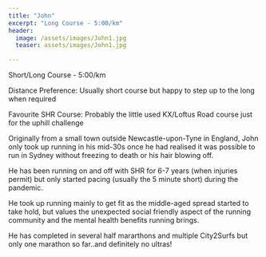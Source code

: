 ```yaml
---
title: "John"
excerpt: "Long Course - 5:00/km"
header:
  image: /assets/images/John1.jpg
  teaser: assets/images/John1.jpg

---
```


Short/Long Course - 5:00/km

Distance Preference: Usually short course but happy to step up to the long when required

Favourite SHR Course: Probably the little used KX/Loftus Road course just for the uphill challenge

Originally from a small town outside Newcastle-upon-Tyne in England, John only took up running in his mid-30s once he had realised it was possible to run in Sydney without freezing to death or his hair blowing off.

He has been running on and off with SHR for 6-7 years (when injuries permit) but only started pacing (usually the 5 minute short) during the pandemic.

He took up running mainly to get fit as the middle-aged spread started to take hold, but values the unexpected social friendly aspect of the running community and the mental health benefits running brings.

He has completed in several half mararthons and multiple City2Surfs but only one marathon so far..and definitely no ultras!